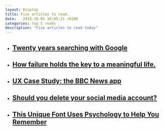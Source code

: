 ```yaml
---
layout: Display
title: Five articles to read.
date:   2018-10-05 10:05:21 +0100
categories: top 5 reads 
description: "Five articles to read today"
---
```




<ul>
    <li>
        <a href="https://20years.withgoogle.com/?i=lolita" target="_blank"><h2>Twenty years searching with Google</h2>
        </a>
    </li>
    <li>
        <a href="https://tinybuddha.com/blog/how-failure-holds-the-key-to-a-meaningful-successful-life/" target="_blank"><h2>How failure holds the key to a meaningful life.</h2>
        </a>
    </li>
    <li>
        <a href="https://medium.muz.li/ux-case-study-bbc-news-app-android-7de05781413b" target="_blank"><h2>UX Case Study: the BBC News app</h2>
        </a>
    </li>
    <li>
        <a href="https://www.theguardian.com/lifeandstyle/2018/sep/28/should-you-delete-social-media-oliver-burkeman?utm_source=pocket&utm_medium=email&utm_campaign=pockethits" target="_blank"><h2>Should you delete your social media account?</h2>
        </a>
    </li>
    <li>
        <a href="https://www.geek.com/tech/this-unique-font-uses-psychology-to-help-you-remember-1754438/" target="_blank"><h2>This Unique Font Uses Psychology to Help You Remember</h2>
        </a>
    </li>
</ul>